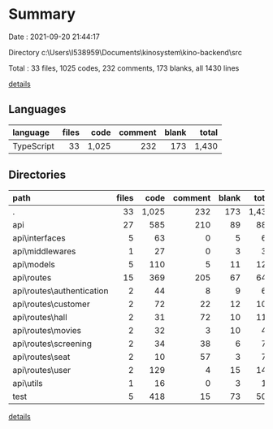 # Summary

Date : 2021-09-20 21:44:17

Directory c:\Users\I538959\Documents\kinosystem\kino-backend\src

Total : 33 files,  1025 codes, 232 comments, 173 blanks, all 1430 lines

[details](details.md)

## Languages
| language | files | code | comment | blank | total |
| :--- | ---: | ---: | ---: | ---: | ---: |
| TypeScript | 33 | 1,025 | 232 | 173 | 1,430 |

## Directories
| path | files | code | comment | blank | total |
| :--- | ---: | ---: | ---: | ---: | ---: |
| . | 33 | 1,025 | 232 | 173 | 1,430 |
| api | 27 | 585 | 210 | 89 | 884 |
| api\interfaces | 5 | 63 | 0 | 5 | 68 |
| api\middlewares | 1 | 27 | 0 | 3 | 30 |
| api\models | 5 | 110 | 5 | 11 | 126 |
| api\routes | 15 | 369 | 205 | 67 | 641 |
| api\routes\authentication | 2 | 44 | 8 | 9 | 61 |
| api\routes\customer | 2 | 72 | 22 | 12 | 106 |
| api\routes\hall | 2 | 31 | 72 | 10 | 113 |
| api\routes\movies | 2 | 32 | 3 | 10 | 45 |
| api\routes\screening | 2 | 34 | 38 | 6 | 78 |
| api\routes\seat | 2 | 10 | 57 | 3 | 70 |
| api\routes\user | 2 | 129 | 4 | 15 | 148 |
| api\utils | 1 | 16 | 0 | 3 | 19 |
| test | 5 | 418 | 15 | 73 | 506 |

[details](details.md)
